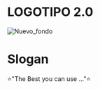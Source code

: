 # LOGOTIPO 2.0
![Nuevo_fondo](https://github.com/J-FIES/j-fies-clothes/assets/135650607/cfb79555-3103-4476-886e-e8104f55f0af)
# Slogan
⭐"The Best you can use ..."⭐

